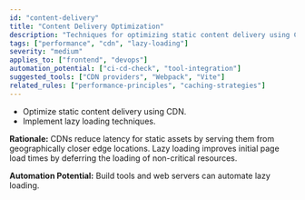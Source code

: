 ```yaml
---
id: "content-delivery"
title: "Content Delivery Optimization"
description: "Techniques for optimizing static content delivery using CDNs and lazy loading."
tags: ["performance", "cdn", "lazy-loading"]
severity: "medium"
applies_to: ["frontend", "devops"]
automation_potential: ["ci-cd-check", "tool-integration"]
suggested_tools: ["CDN providers", "Webpack", "Vite"]
related_rules: ["performance-principles", "caching-strategies"]
---
```


- Optimize static content delivery using CDN.
- Implement lazy loading techniques.

**Rationale:** CDNs reduce latency for static assets by serving them from geographically closer edge locations. Lazy loading improves initial page load times by deferring the loading of non-critical resources.

**Automation Potential:** Build tools and web servers can automate lazy loading.
